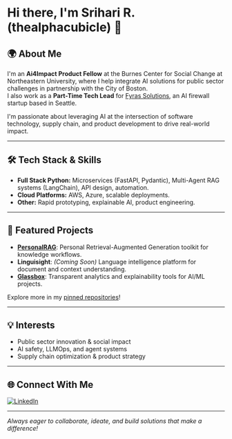 # Hi there, I'm Srihari R. (thealphacubicle) 👋

## 🌍 About Me

I'm an **Ai4Impact Product Fellow** at the Burnes Center for Social Change at Northeastern University, where I help integrate AI solutions for public sector challenges in partnership with the City of Boston.  
I also work as a **Part-Time Tech Lead** for [Fyras Solutions](https://github.com/Fyras-Solutions), an AI firewall startup based in Seattle.

I'm passionate about leveraging AI at the intersection of software technology, supply chain, and product development to drive real-world impact.

---

## 🛠️ Tech Stack & Skills

- **Full Stack Python:** Microservices (FastAPI, Pydantic), Multi-Agent RAG systems (LangChain), API design, automation.
- **Cloud Platforms:** AWS, Azure, scalable deployments.
- **Other:** Rapid prototyping, explainable AI, product engineering.

---

## 🚀 Featured Projects

- [**PersonalRAG**](https://github.com/thealphacubicle/PersonalRAG): Personal Retrieval-Augmented Generation toolkit for knowledge workflows.
- **Linguisight**: *(Coming Soon)* Language intelligence platform for document and context understanding.
- [**Glassbox**](https://github.com/thealphacubicle/glassbox): Transparent analytics and explainability tools for AI/ML projects.

Explore more in my [pinned repositories](https://github.com/thealphacubicle?tab=repositories)!

---

## 💡 Interests

- Public sector innovation & social impact
- AI safety, LLMOps, and agent systems
- Supply chain optimization & product strategy

---

## 🌐 Connect With Me

[![LinkedIn](https://img.shields.io/badge/LinkedIn-blue?logo=linkedin&logoColor=white)](https://www.linkedin.com/in/srihari-r-006034176/)

---

*Always eager to collaborate, ideate, and build solutions that make a difference!*
